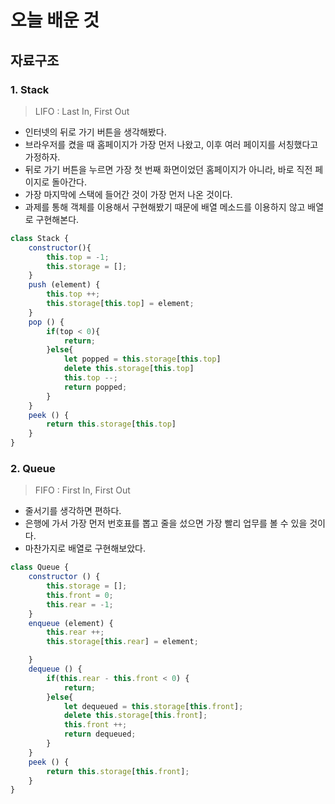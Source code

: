 # 오늘 배운 것

## 자료구조

### 1. Stack

> LIFO : Last In, First Out

+ 인터넷의 뒤로 가기 버튼을 생각해봤다.
+ 브라우저를 켰을 때 홈페이지가 가장 먼저 나왔고, 이후 여러 페이지를 서칭했다고 가정하자.
+ 뒤로 가기 버튼을 누르면 가장 첫 번째 화면이었던 홈페이지가 아니라, 바로 직전 페이지로 돌아간다.
+ 가장 마지막에 스택에 들어간 것이 가장 먼저 나온 것이다.
+ 과제를 통해 객체를 이용해서 구현해봤기 때문에 배열 메소드를 이용하지 않고 배열로 구현해본다.

```js
class Stack {
    constructor(){
        this.top = -1;
        this.storage = [];
    }
    push (element) {
        this.top ++;
        this.storage[this.top] = element;
    }
    pop () {
        if(top < 0){
            return;
        }else{
        	let popped = this.storage[this.top]
            delete this.storage[this.top]
        	this.top --;
        	return popped;    
        }
    }
    peek () {
        return this.storage[this.top]
    }
}
```

### 2. Queue

> FIFO : First In, First Out

+ 줄서기를 생각하면 편하다.
+ 은행에 가서 가장 먼저 번호표를 뽑고 줄을 섰으면 가장 빨리 업무를 볼 수 있을 것이다.
+ 마찬가지로 배열로 구현해보았다.

```js
class Queue {
    constructor () {
        this.storage = [];
        this.front = 0;
        this.rear = -1;
    }
    enqueue (element) {
        this.rear ++;
        this.storage[this.rear] = element;

    }
    dequeue () {
        if(this.rear - this.front < 0) {
            return;
        }else{
        	let dequeued = this.storage[this.front];
            delete this.storage[this.front];
            this.front ++;
        	return dequeued;
        }
    }
    peek () {
        return this.storage[this.front];
    }
}
```

